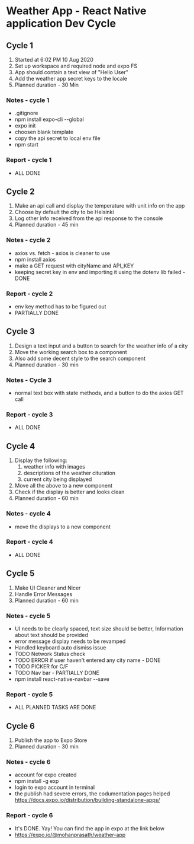# Weather App - React Native application Dev Cycle

## Cycle 1

1. Started at 6:02 PM 10 Aug 2020
2. Set up workspace and required node and expo FS
3. App should contain a text view of "Hello User"
4. Add the weather app secret keys to the locale
5. Planned duration - 30 Min

### Notes - cycle 1

- .gitignore
- npm install expo-cli --global
- expo init
- choosen blank template
- copy the api secret to local env file
- npm start

### Report - cycle 1

- ALL DONE

## Cycle 2

1. Make an api call and display the temperature with unit info on the app
2. Choose by default the city to be Helsinki
3. Log other info received from the api response to the console
4. Planned duration - 45 min

### Notes - cycle 2

- axios vs. fetch - axios is cleaner to use
- npm install axios
- make a GET request with cityName and API_KEY
- keeping secret key in env and importing it using the dotenv lib failed - DONE

### Report - cycle 2

- env key method has to be figured out
- PARTIALLY DONE

## Cycle 3

1. Design a text input and a button to search for the weather info of a city
2. Move the working search box to a component
3. Also add some decent style to the search component
4. Planned duration - 30 min

### Notes - Cycle 3

- normal text box with state methods, and a button to do the axios GET call

### Report - cycle 3

- ALL DONE

## Cycle 4

1. Display the following:
   1. weather info with images
   2. descriptions of the weather cituration
   3. current city being displayed
2. Move all the above to a new component
3. Check if the display is better and looks clean
4. Planned duration - 60 min

### Notes - cycle 4

- move the displays to a new component

### Report - cycle 4

- ALL DONE

## Cycle 5

1. Make UI Cleaner and Nicer
2. Handle Error Messages
3. Planned duration - 60 min

### Notes - cycle 5

- UI needs to be clearly spaced, text size should be better, Information about text should be provided
- error message display needs to be revamped
- Handled keyboard auto dismiss issue
- TODO Network Status check
- TODO ERROR if user haven't entered any city name - DONE
- TODO PICKER for C/F
- TODO Nav bar - PARTIALLY DONE
- npm install react-native-navbar --save

### Report - cycle 5

- ALL PLANNED TASKS ARE DONE

## Cycle 6

1. Publish the app to Expo Store
2. Planned duration - 30 min

### Notes - cycle 6

- account for expo created
- npm install -g exp
- login to expo account in terminal
- the publish had severe errors, the codumentation pages helped <https://docs.expo.io/distribution/building-standalone-apps/>

### Report - cycle 6

- It's DONE. Yay! You can find the app in expo at the link below
- <https://expo.io/@mohanprasath/weather-app>
